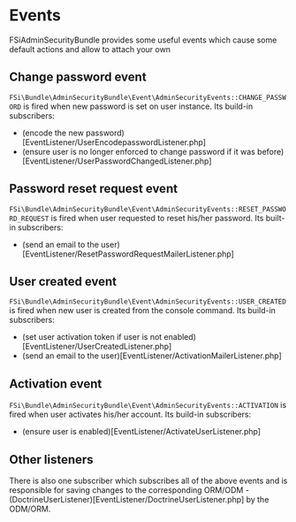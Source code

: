 # Events

FSiAdminSecurityBundle provides some useful events which cause some default actions and allow to attach your own

## Change password event

``FSi\Bundle\AdminSecurityBundle\Event\AdminSecurityEvents::CHANGE_PASSWORD`` is fired when new password is set on
user instance. Its build-in subscribers:

- (encode the new password)[EventListener/UserEncodepasswordListener.php]
- (ensure user is no longer enforced to change password if it was before)[EventListener/UserPasswordChangedListener.php]

## Password reset request event

``FSi\Bundle\AdminSecurityBundle\Event\AdminSecurityEvents::RESET_PASSWORD_REQUEST`` is fired when user requested to
reset his/her password. Its built-in subscribers:

- (send an email to the user)[EventListener/ResetPasswordRequestMailerListener.php]

## User created event

``FSi\Bundle\AdminSecurityBundle\Event\AdminSecurityEvents::USER_CREATED`` is fired when new user is created
from the console command. Its build-in subscribers:

- (set user activation token if user is not enabled)[EventListener/UserCreatedListener.php]
- (send an email to the user)[EventListener/ActivationMailerListener.php]

## Activation event

``FSi\Bundle\AdminSecurityBundle\Event\AdminSecurityEvents::ACTIVATION`` is fired when user activates his/her account.
Its build-in subscribers:

- (ensure user is enabled)[EventListener/ActivateUserListener.php]

## Other listeners 

There is also one subscriber which subscribes all of the above events and is responsible for saving changes to the
corresponding ORM/ODM - (DoctrineUserListener)[EventListener/DoctrineUserListener.php] by the ODM/ORM.
